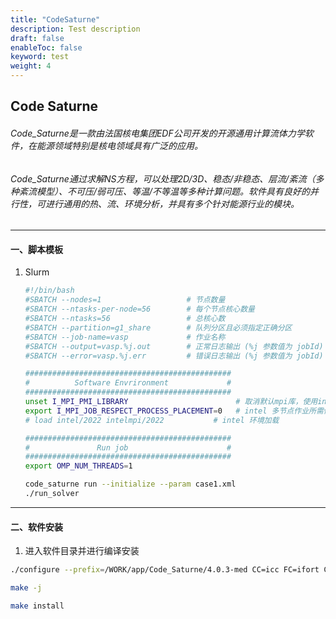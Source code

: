 ```yaml
---
title: "CodeSaturne"
description: Test description
draft: false
enableToc: false
keyword: test
weight: 4
---
```

## Code Saturne

###### Code_Saturne是一款由法国核电集团EDF公司开发的开源通用计算流体力学软件，在能源领域特别是核电领域具有广泛的应用。

###### Code_Saturne通过求解NS方程，可以处理2D/3D、稳态/非稳态、层流/紊流（多种紊流模型）、不可压/弱可压、等温/不等温等多种计算问题。软件具有良好的并行性，可进行通用的热、流、环境分析，并具有多个针对能源行业的模块。

***
#### 一、脚本模板
1. Slurm
    ```bash
    #!/bin/bash
    #SBATCH --nodes=1                   # 节点数量
    #SBATCH --ntasks-per-node=56        # 每个节点核心数量
    #SBATCH --ntasks=56                 # 总核心数
    #SBATCH --partition=g1_share        # 队列分区且必须指定正确分区
    #SBATCH --job-name=vasp             # 作业名称
    #SBATCH --output=vasp.%j.out        # 正常日志输出 (%j 参数值为 jobId)
    #SBATCH --error=vasp.%j.err         # 错误日志输出 (%j 参数值为 jobId)

    ##############################################
    #          Software Envrironment             #
    ##############################################
    unset I_MPI_PMI_LIBRARY                        # 取消默认mpi库，使用intel自带
    export I_MPI_JOB_RESPECT_PROCESS_PLACEMENT=0   # intel 多节点作业所需修改参数
    # load intel/2022 intelmpi/2022           # intel 环境加载

    ##############################################
    #               Run job                      #
    ##############################################
    export OMP_NUM_THREADS=1

    code_saturne run --initialize --param case1.xml
    ./run_solver 
    ```

***

#### 二、软件安装

1. 进入软件目录并进行编译安装

```bash
./configure --prefix=/WORK/app/Code_Saturne/4.0.3-med CC=icc FC=ifort CXX=icpc --with-mpi=/usr/local/mpi3-dynamic --with-cgns=/WORK/app/cgnslib/3.2.1 --with-cgns-include=/WORK/app/cgnslib/3.2.1/include --with-cgns-lib=/WORK/app/cgnslib/3.2.1/lib --with-hdf5-include=/WORK/app/hdf5/1.8.13/02/include --with-hdf5-lib=/WORK/app/hdf5/1.8.13/02/lib --with-med=/WORK/app/med/3.0.8 --with-med-include=/WORK/app/med/3.0.8/include --with-med-lib=/WORK/app/med/3.0.8/lib --with-metis=/WORK/app/parmetis/4.0.3-mpi --with-metis-include=/WORK/app/parmetis/4.0.3-mpi/include --with-metis-lib=/WORK/app/parmetis/4.0.3-mpi/lib

make -j 

make install
```
